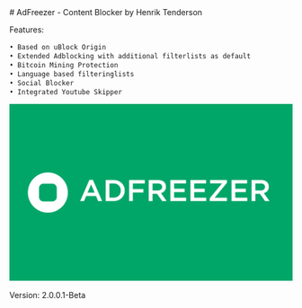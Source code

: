 <meta name="google-site-verification" content="LUD_vno6Q2lVLIHfJenkN6qSzC-_FAvHmUkfpEdHwEM" />
# AdFreezer - Content Blocker by Henrik Tenderson

Features:

	• Based on uBlock Origin
	• Extended Adblocking with additional filterlists as default
	• Bitcoin Mining Protection
	• Language based filteringlists 
	• Social Blocker
	• Integrated Youtube Skipper

![](https://raw.githubusercontent.com/henriktenderson/AdFreezer/master/1.png "AdFreezer")


Version: 2.0.0.1-Beta

